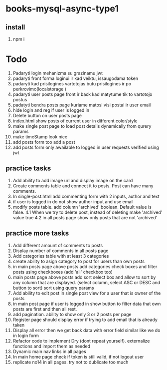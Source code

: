 # books-mysql-async-type1

## install

1. npm i

# Todo

1. Padaryti login mehanizma su grazinamu jwt
1. padaryti front forma loginui ir kad veiktu, issaugodama token
1. padaryti kad prisilogines vartotojas butu prisilogines ir po perkrovimo(localstorage )
1. padaryti user posts page front ir back kad matytume tik to vartotojo postus
1. padatyti bendra posts page kuriame matosi visi postai ir user email
1. hide login and reg if user is logged in
1. Delete button on user posts page
1. index.html show posts of current user in different color/style
1. make single post page to load post details dynamically from qurery params
1. make timeStamp look nice
1. add posts form too add a post
1. add posts form only awailable to logged in user requests verified using jwt

## practice tasks

1. Add ability to add image url and display image on the card
2. Create comments table and connect it to posts. Post can have many comments.
3. In single-post.html add commenting form with 2 inputs, author and text
4. if user is logged in do not show author input and use email
5. modify posts table. add column 'archived' boolean. Default value is false.
   4.1 When we try to delete post, instead of deleting make 'archived' value true
   4.2 in all posts page show only posts that are not 'archived'

## practice more tasks

1. Add different amount of comments to posts
2. Display number of comments in all posts page
3. Add categories table with at least 3 categories
4. create ability to asign category to post for users than own posts
5. in main posts page above posts add categories check boxes and filter
   posts using checkboxes (add 'all' checkbox too)
6. main posts page above posts add sort select box and allow to sort by any column that are displayed. (select column, select ASC or DESC and button to sort)
   sort using query params
7. Add ability to edit post in single post view for a user that is owner of the posts
8. in main post page if user is logged in show button to filter data that own posts
   are first and then all rest.
9. add pagination. ability to show only 3 or 2 posts per page
10. Register page should display error if trying to add email that is already taken
11. Display all error then we get back data with error field similar like we do in login form
12. Refactor code to implement Dry (dont repeat yourself). externalize functions and import them as needed
13. Dynamic main nav links in all pages
14. In main home page check if token is still valid, if not logout user
15. replicate no14 in all pages. try not to dublicate too much
